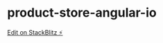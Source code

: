 # product-store-angular-io

[Edit on StackBlitz ⚡️](https://stackblitz.com/edit/product-store-angular-io)